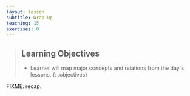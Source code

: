 ```yaml
---
layout: lesson
subtitle: Wrap-Up
teaching: 15
exercises: 0
---
```

> ## Learning Objectives
>
> * Learner will map major concepts and relations from the day's lessons.
{: .objectives}

FIXME: recap.
